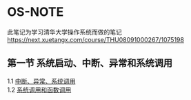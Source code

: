 # OS-NOTE
此笔记为学习清华大学操作系统而做的笔记 https://next.xuetangx.com/course/THU08091000267/1075198


## 第一节 系统启动、中断、异常和系统调用
1.1  [中断、异常、系统调用](https://github.com/sikaoreed/OS-NOTE/blob/master/note1/%E4%B8%AD%E6%96%AD%E3%80%81%E5%BC%82%E5%B8%B8%E3%80%81%E7%B3%BB%E7%BB%9F%E8%B0%83%E7%94%A8.md)  
1.2  [系统调用和函数调用](https://github.com/sikaoreed/OS-NOTE/blob/master/note1/%E7%B3%BB%E7%BB%9F%E8%B0%83%E7%94%A8%E5%92%8C%E5%87%BD%E6%95%B0%E8%B0%83%E7%94%A8.md)

